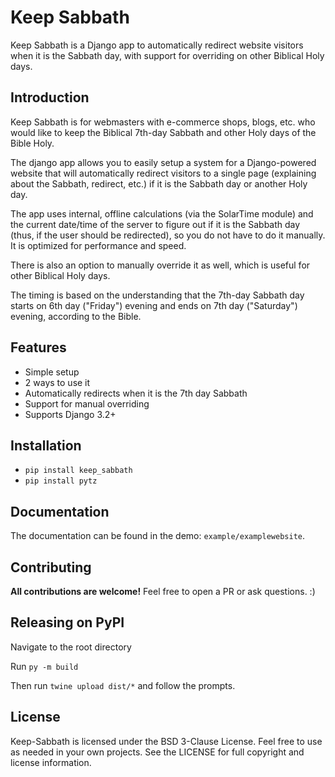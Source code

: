 # Keep Sabbath

Keep Sabbath is a Django app to automatically redirect website visitors when it is the Sabbath day, with support for overriding on other Biblical Holy days.


## Introduction

Keep Sabbath is for webmasters with e-commerce shops, blogs, etc. who would like to keep the Biblical 7th-day Sabbath and other Holy days of the Bible Holy.

The django app allows you to easily setup a system for a Django-powered website that will automatically redirect visitors to a single page (explaining about the Sabbath, redirect, etc.) if it is the Sabbath day or another Holy day.

The app uses internal, offline calculations (via the SolarTime module) and the current date/time of the server to figure out if it is the Sabbath day (thus, if the user should be redirected), so you do not have to do it manually. It is optimized for performance and speed.

There is also an option to manually override it as well, which is useful for other Biblical Holy days.

The timing is based on the understanding that the 7th-day Sabbath day starts on 6th day ("Friday") evening and ends on 7th day ("Saturday") evening, according to the Bible.


## Features

- Simple setup
- 2 ways to use it
- Automatically redirects when it is the 7th day Sabbath
- Support for manual overriding
- Supports Django 3.2+


## Installation

- ``pip install keep_sabbath``
- ``pip install pytz``


## Documentation

The documentation can be found in the demo: ``example/examplewebsite``.


## Contributing

**All contributions are welcome!** Feel free to open a PR or ask questions. :)


## Releasing on PyPI

Navigate to the root directory

Run ``py -m build``

Then run ``twine upload dist/*`` and follow the prompts.


## License

Keep-Sabbath is licensed under the BSD 3-Clause License. Feel free to use as needed in your own projects. See the LICENSE for full copyright and license information.